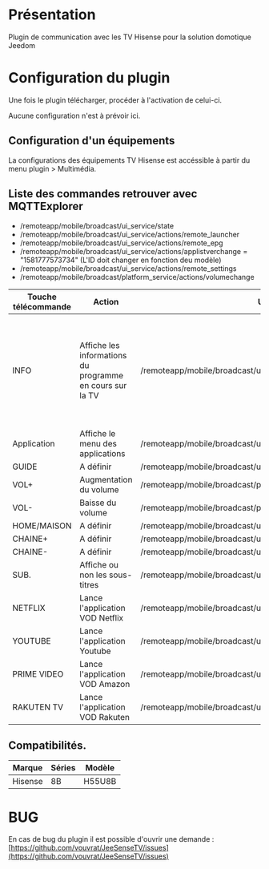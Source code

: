 Présentation
===

Plugin de communication avec les TV Hisense pour la solution domotique Jeedom

Configuration du plugin
===

Une fois le plugin télécharger, procéder à l'activation de celui-ci.

Aucune configuration n'est à prévoir ici.

## Configuration d'un équipements

La configurations des équipements TV Hisense est accéssible à partir du menu plugin > Multimédia.

## Liste des commandes retrouver avec MQTTExplorer

- /remoteapp/mobile/broadcast/ui_service/state
- /remoteapp/mobile/broadcast/ui_service/actions/remote_launcher
- /remoteapp/mobile/broadcast/ui_service/actions/remote_epg
- /remoteapp/mobile/broadcast/ui_service/actions/applistverchange = "1581777573734" (L'ID doit changer en fonction deu modèle)
- /remoteapp/mobile/broadcast/ui_service/actions/remote_settings
- /remoteapp/mobile/broadcast/platform_service/actions/volumechange

| Touche télécommande | Action  | URL | Retour JSON |
| ------------- | ------------- | ------------- | ------------- |
| INFO  | Affiche les informations du programme en cours sur la TV  | /remoteapp/mobile/broadcast/ui_service/state  | {"statetype":"livetv","list_param":"sl2dfe9458-ab07-4f87-b9ce-5f3b49e4535d","channel_num":"3","eventid":"","progname":"Les carnets de Julie","starttime":1581776100,"endtime":1581779700,"detail":"Au sommaire : La poche de veau farcie, dite «brasse pieche» dans le patois local. - Les barbajuans sucrés à la ricotta et aux citrons de Menton. - Les sardines farcies.","channel_param":"2#ch686cd2d2-d9ee-43df-8075-f6ae7246fa97#sl2dfe9458-ab07-4f87-b9ce-5f3b49e4535d#","channel_name":"F3 Paris Ile-de-France","sourceid":"TV"} |
| Application | Affiche le menu des applications | /remoteapp/mobile/broadcast/ui_service/actions/remote_epg | "" |
| GUIDE | A définir | /remoteapp/mobile/broadcast/ui_service/actions/remote_epg | "" |
| VOL+ | Augmentation du volume | /remoteapp/mobile/broadcast/platform_service/actions | {"volume_type":0,"volume_value":7} |
| VOL- | Baisse du volume | /remoteapp/mobile/broadcast/platform_service/actions | {"volume_type":0,"volume_value":3} |
| HOME/MAISON | A définir | /remoteapp/mobile/broadcast/ui_service/actions/remote_launcher | "" |
| CHAINE+ | A définir | /remoteapp/mobile/broadcast/ui_service |  |
| CHAINE- | A définir | /remoteapp/mobile/broadcast/ui_service |  |
| SUB. | Affiche ou non les sous-titres | /remoteapp/mobile/broadcast/ui_service/actions/remote_setting | "" |
| NETFLIX | Lance l'application VOD Netflix | /remoteapp/mobile/broadcast/ui_service/state | {"statetype":"app","name":"netflix","url":"netflix"} |
| YOUTUBE | Lance l'application Youtube | /remoteapp/mobile/broadcast/ui_service/state | {"statetype":"app","name":"youtube","url":"youtube"} |
| PRIME VIDEO | Lance l'application VOD Amazon | /remoteapp/mobile/broadcast/ui_service/state | {"statetype":"app","name":"amazon","url":"amazon"} |
| RAKUTEN TV | Lance l'application VOD Rakuten | /remoteapp/mobile/broadcast/ui_service/state | {"statetype":"app","name":"rakutentv","url":"https://prod-hisense-ui40-app.rakuten.tv/"} | 


## Compatibilités.


| Marque | Séries  | Modèle |
| ------------- | ------------- | ------------- |
| Hisense  | 8B  | H55U8B  |

BUG
===
En cas de bug du plugin il est possible d'ouvrir une demande :
[https://github.com/vouvrat/JeeSenseTV/issues](https://github.com/vouvrat/JeeSenseTV/issues)